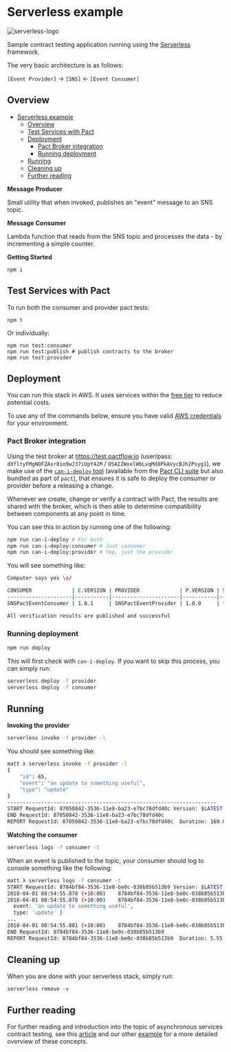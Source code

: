 # Serverless example

![serverless-logo](https://user-images.githubusercontent.com/53900/38163394-57ec9176-353f-11e8-80d1-b9f6d5f1773f.png)

Sample contract testing application running using the [Serverless](https://github.com/serverless/serverless) framework.

The very basic architecture is as follows:

`[Event Provider]` -> `[SNS]` <- `[Event Consumer]`

## Overview
<!-- TOC -->

- [Serverless example](#serverless-example)
  - [Overview](#overview)
  - [Test Services with Pact](#test-services-with-pact)
  - [Deployment](#deployment)
    - [Pact Broker integration](#pact-broker-integration)
    - [Running deployment](#running-deployment)
  - [Running](#running)
  - [Cleaning up](#cleaning-up)
  - [Further reading](#further-reading)

<!-- /TOC -->

**Message Producer**

Small utility that when invoked, publishes an "event" message to an SNS topic.

**Message Consumer**

Lambda function that reads from the SNS topic and processes the data - by incrementing a simple counter.

**Getting Started**

```
npm i
```

## Test Services with Pact

To run both the consumer and provider pact tests:

```
npm t
```

Or individually:

```
npm run test:consumer
npm run test:publish # publish contracts to the broker
npm run test:provider
```

## Deployment

You can run this stack in AWS. It uses services within the [free tier](https://aws.amazon.com/free/?awsf.default=categories%23alwaysfree) to reduce potential costs.

To use any of the commands below, ensure you have valid [AWS credentials](https://docs.aws.amazon.com/cli/latest/userguide/cli-chap-getting-started.html) for your environment.

### Pact Broker integration

Using the test broker at https://test.pactflow.io (user/pass: `dXfltyFMgNOFZAxr8io9wJ37iUpY42M` / `O5AIZWxelWbLvqMd8PkAVycBJh2Psyg1`), we make use of the [`can-i-deploy` tool](https://github.com/pact-foundation/pact_broker/wiki/Provider-verification-results#querying) (available from the [Pact CLI suite](https://github.com/pact-foundation/pact-ruby-standalone/releases) but also bundled as part of `pact`), that ensures it is safe to deploy the consumer or provider before a releasing a change.

Whenever we create, change or verify a contract with Pact, the results are shared with the broker, which is then able to determine compatibility between components at any point in time.

You can see this in action by running one of the following:

```sh
npm run can-i-deploy # For both
npm run can-i-deploy:consumer # Just consumer
npm run can-i-deploy:provider # Yep, just the provider
```

You will see something like:

```sh
Computer says yes \o/

CONSUMER             | C.VERSION | PROVIDER             | P.VERSION | SUCCESS?
---------------------|-----------|----------------------|-----------|---------
SNSPactEventConsumer | 1.0.1     | SNSPactEventProvider | 1.0.0     | true

All verification results are published and successful
```

### Running deployment

```sh
npm run deploy
```

This will first check with `can-i-deploy`. If you want to skip this process, you can simply run:

```sh
serverless deploy -f provider
serverless deploy -f consumer
```

## Running

**Invoking the provider**

```sh
serverless invoke -f provider -l
```

You should see something like:

```sh
matt λ serverless invoke -f provider -l
{
    "id": 65,
    "event": "an update to something useful",
    "type": "update"
}
--------------------------------------------------------------------
START RequestId: 87050842-3536-11e8-ba23-e7bc78dfd40c Version: $LATEST
END RequestId: 87050842-3536-11e8-ba23-e7bc78dfd40c
REPORT RequestId: 87050842-3536-11e8-ba23-e7bc78dfd40c	Duration: 169.04 ms	Billed Duration: 200 ms 	Memory Size: 1024 MB	Max Memory Used: 40 MB
```

**Watching the consumer**
```sh
serverless logs -f consumer -t
```

When an event is published to the topic, your consumer should log to console something like the following:

```sh
matt λ serverless logs -f consumer -t
START RequestId: 8784bf84-3536-11e8-be0c-038b85b513b9 Version: $LATEST
2018-04-01 08:54:55.878 (+10:00)	8784bf84-3536-11e8-be0c-038b85b513b9	Received event from SNS
2018-04-01 08:54:55.878 (+10:00)	8784bf84-3536-11e8-be0c-038b85b513b9	Event: { id: 65,
  event: 'an update to something useful',
  type: 'update' }
...
2018-04-01 08:54:55.881 (+10:00)	8784bf84-3536-11e8-be0c-038b85b513b9	Event count: 1
END RequestId: 8784bf84-3536-11e8-be0c-038b85b513b9
REPORT RequestId: 8784bf84-3536-11e8-be0c-038b85b513b9	Duration: 5.55 ms	Billed Duration: 100 ms 	Memory Size: 1024 MB	Max Memory Used: 32 MB
```

## Cleaning up

When you are done with your serverless stack, simply run:

```
serverless remove -v
```

## Further reading

For further reading and introduction into the topic of asynchronous services contract testing, see this [article](https://dius.com.au/2017/09/22/contract-testing-serverless-and-asynchronous-applications/)
and our other [example](https://github.com/pact-foundation/pact-js/tree/master/examples/messages) for a more detailed overview of these concepts.

